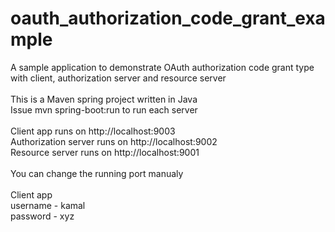# oauth_authorization_code_grant_example<br/>
A sample application to demonstrate OAuth authorization code grant type with client, authorization server and resource server<br/>
<br/>
This is a Maven spring project written in Java<br/>
Issue mvn spring-boot:run to run each server <br/>
<br/>
Client app runs on http://localhost:9003<br/>
Authorization server runs on http://localhost:9002<br/>
Resource server runs on http://localhost:9001<br/>
<br/>
You can change the running port manualy <br/>
<br/>
Client app <br/>
username - kamal <br/>
password - xyz
